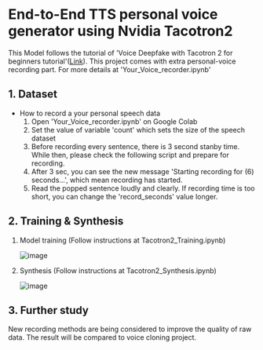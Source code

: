 End-to-End TTS personal voice generator using Nvidia Tacotron2
=============

This Model follows the tutorial of 'Voice Deepfake with Tacotron 2 for beginners tutorial'([Link](https://www.youtube.com/watch?v=gVqSEIr2PD4)). This project comes with extra personal-voice recording part. For more details at 'Your_Voice_recorder.ipynb'

## 1. Dataset

- How to record a your personal speech data
   1. Open 'Your_Voice_recorder.ipynb' on Google Colab 
   2. Set the value of variable 'count' which sets the size of the speech dataset
   3. Before recording every sentence, there is 3 second stanby time. While then, please check the following script and prepare for recording.   
   4. After 3 sec, you can see the new message 'Starting recording for (6) seconds...', which mean recording has started.
   5. Read the popped sentence loudly and clearly. If recording time is too short, you can change the 'record_seconds' value longer.

## 2. Training & Synthesis 

1) Model training (Follow instructions at Tacotron2_Training.ipynb)  
 
   ![image](https://user-images.githubusercontent.com/13134929/134140263-33fd0890-d2e8-450e-8977-32a79c3c5fba.png)

2) Synthesis (Follow instructions at Tacotron2_Synthesis.ipynb)   

   ![image](https://user-images.githubusercontent.com/13134929/134140641-89b6aab9-803b-48a8-b487-5e020472e8eb.png)

## 3. Further study
  New recording methods are being considered to improve the quality of raw data. The result will be compared to voice cloning project.
